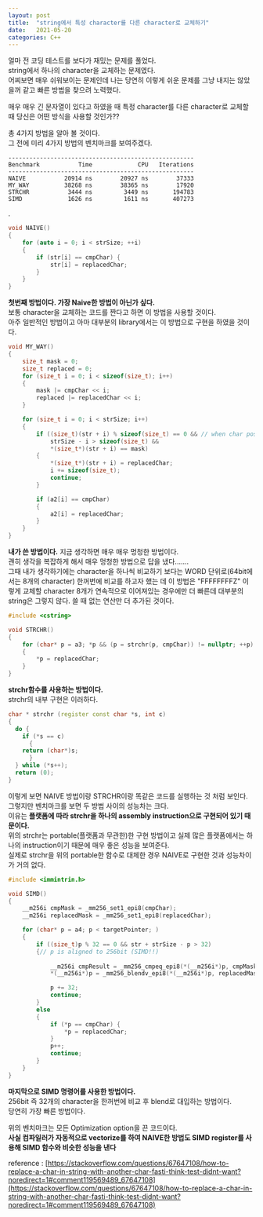 ```yaml
---
layout: post
title:  "string에서 특성 character를 다른 character로 교체하기"
date:   2021-05-20
categories: C++
---
```


얼마 전 코딩 테스트를 보다가 재밌는 문제를 풀었다.       
string에서 하나의 character을 교체하는 문제였다.       
어찌보면 매우 쉬워보이는 문제인데 나는 당연히 이렇게 쉬운 문제를 그냥 내지는 않았을꺼 같고 빠른 방법을 찾으려 노력했다.     

매우 매우 긴 문자열이 있다고 하였을 때 특정 character를 다른 character로 교체할 때 당신은 어떤 방식을 사용할 것인가??          

총 4가지 방법을 알아 볼 것이다.          
그 전에 미리 4가지 방법의 벤치마크를 보여주겠다.       

```
-----------------------------------------------------
Benchmark           Time             CPU   Iterations
-----------------------------------------------------
NAIVE           20914 ns        20927 ns        37333
MY_WAY          38268 ns        38365 ns        17920
STRCHR           3444 ns         3449 ns       194783
SIMD             1626 ns         1611 ns       407273
```

.
```c++
void NAIVE()
{
    for (auto i = 0; i < strSize; ++i) 
    {
        if (str[i] == cmpChar) {
            str[i] = replacedChar;
        }
    }
}
```
**첫번째 방법이다. 가장 Naive한 방법이 아닌가 싶다.**      
보통 character을 교체하는 코드를 짠다고 하면 이 방법을 사용할 것이다.        
아주 일반적인 방법이고 아마 대부분의 library에서는 이 방법으로 구현을 하였을 것이다.     


```c++
void MY_WAY()
{
    size_t mask = 0;
    size_t replaced = 0;
    for (size_t i = 0; i < sizeof(size_t); i++)
    {
        mask |= cmpChar << i;
        replaced |= replacedChar << i;
    }

    for (size_t i = 0; i < strSize; i++)
    {
        if ((size_t)(str + i) % sizeof(size_t) == 0 && // when char position is aligned to WORD size
            strSize - i > sizeof(size_t) &&
            *(size_t*)(str + i) == mask)
        {
            *(size_t*)(str + i) = replacedChar;
            i += sizeof(size_t);
            continue;
        }

        if (a2[i] == cmpChar)
        {
            a2[i] = replacedChar;
        }
    }
}
```
**내가 쓴 방법이다.**
지금 생각하면 매우 매우 멍청한 방법이다.      
괜히 생각을 복잡하게 해서 매우 멍청한 방법으로 답을 냈다.......        
그때 내가 생각하기에는 character을 하나씩 비교하기 보다는 WORD 단위로(64bit에서는 8개의 character) 한꺼번에 비교를 하고자 했는 데 이 방법은 "FFFFFFFFZ" 이렇게 교체할 character 8개가 연속적으로 이어져있는 경우에만 더 빠른데 대부분의 string은 그렇지 않다. 쓸 때 없는 연산만 더 추가된 것이다.           


```c++
#include <cstring>

void STRCHR()
{
    for (char* p = a3; *p && (p = strchr(p, cmpChar)) != nullptr; ++p)
    {
        *p = replacedChar;
    }
}
```
**strchr함수를 사용하는 방법이다.**       
strchr의 내부 구현은 이러하다.         

```c++
char * strchr (register const char *s, int c)
{
  do {
    if (*s == c)
      {
	return (char*)s;
      }
  } while (*s++);
  return (0);
}
```
이렇게 보면 NAIVE 방법이랑 STRCHR이랑 똑같은 코드를 실행하는 것 처럼 보인다.          
그렇지만 벤치마크를 보면 두 방법 사이의 성능차는 크다.       
이유는 **플랫폼에 따라 strchr을 하나의 assembly instruction으로 구현되어 있기 때문이다.**      
위의 strchr는 portable(플랫폼과 무관한)한 구현 방법이고 실제 많은 플랫폼에서는 하나의 instruction이기 때문에 매우 좋은 성능을 보여준다.      
실제로 strchr을 위의 portable한 함수로 대체한 경우 NAIVE로 구현한 것과 성능차이가 거의 없다.      


```c++
#include <immintrin.h>

void SIMD()
{
    __m256i cmpMask = _mm256_set1_epi8(cmpChar);
    __m256i replacedMask = _mm256_set1_epi8(replacedChar);

    for (char* p = a4; p < targetPointer; )
    {
        if ((size_t)p % 32 == 0 && str + strSize - p > 32)
        {// p is aligned to 256bit (SIMD!!)
            
            __m256i cmpResult = _mm256_cmpeq_epi8(*(__m256i*)p, cmpMask);
            *(__m256i*)p = _mm256_blendv_epi8(*(__m256i*)p, replacedMask, cmpResult);

            p += 32;
            continue;
        }
        else
        {
            if (*p == cmpChar) {
                *p = replacedChar;
            }
            p++;
            continue;
        }
    }
}
```
**마지막으로 SIMD 명령어를 사용한 방법이다.**      
256bit 즉 32개의 character을 한꺼번에 비교 후 blend로 대입하는 방법이다.          
당연히 가장 빠른 방법이다.        



위의 벤치마크는 모든 Optimization option을 끈 코드이다.        
**사실 컴파일러가 자동적으로 vectorize를 하여 NAIVE한 방법도 SIMD register를 사용해 SIMD 함수와 비슷한 성능을 낸다**       



reference : [https://stackoverflow.com/questions/67647108/how-to-replace-a-char-in-string-with-another-char-fasti-think-test-didnt-want?noredirect=1#comment119569489_67647108](https://stackoverflow.com/questions/67647108/how-to-replace-a-char-in-string-with-another-char-fasti-think-test-didnt-want?noredirect=1#comment119569489_67647108)